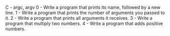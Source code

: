 C - argc, argv
0 - Write a program that prints its name, followed by a new line.
1 - Write a program that prints the number of arguments you passed to it.
2 - Write a program that prints all arguments it receives.
3 - Write a program that multiply two numbers.
4 - Write a program that adds positive numbers.
